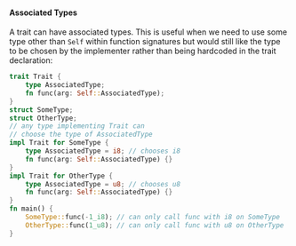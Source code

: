 #### Associated Types

A trait can have associated types. This is useful when we need to use some type other than `Self` within function signatures but would still like the type to be chosen by the implementer rather than being hardcoded in the trait declaration:

```rust
trait Trait {
    type AssociatedType;
    fn func(arg: Self::AssociatedType);
}
struct SomeType;
struct OtherType;
// any type implementing Trait can
// choose the type of AssociatedType
impl Trait for SomeType {
    type AssociatedType = i8; // chooses i8
    fn func(arg: Self::AssociatedType) {}
}
impl Trait for OtherType {
    type AssociatedType = u8; // chooses u8
    fn func(arg: Self::AssociatedType) {}
}
fn main() {
    SomeType::func(-1_i8); // can only call func with i8 on SomeType
    OtherType::func(1_u8); // can only call func with u8 on OtherType
}
```
